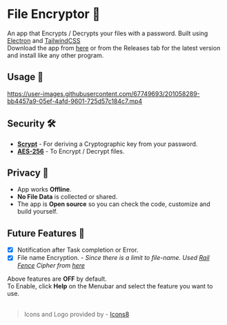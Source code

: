 # File Encryptor 🔐
An app that Encrypts / Decrypts your files with a password. Built using [Electron](https://www.electronjs.org) and [TailwindCSS](https://tailwindcss.com)<br>
Download the app from [here](https://github.com/abhishake21/File-encryptor/releases/download/v1.0.1/File.Encryptor.Setup.1.0.1.exe) or from the Releases tab for the latest version and install like any other program.

## Usage 🚀
https://user-images.githubusercontent.com/67749693/201058289-bb4457a9-05ef-4afd-9601-725d57c184c7.mp4

## Security 🛠
- [**Scrypt**](https://cryptobook.nakov.com/mac-and-key-derivation/scrypt) - For deriving a Cryptographic key from your password.
- [**AES-256**](https://cryptobook.nakov.com/symmetric-key-ciphers/aes-cipher-concepts) - To Encrypt / Decrypt files.

## Privacy 🙈
- App works **Offline**.
- **No File Data** is collected or shared.
- The app is **Open source** so you can check the code, customize and build yourself.

## Future Features 🔮
- [x] Notification after Task completion or Error.
- [x] File name Encryption. - *Since there is a limit to file-name. Used [Rail Fence](https://crypto.interactive-maths.com/rail-fence-cipher.html) Cipher from [here](https://github.com/carlz812/railFenceCipher)*

Above features are **OFF** by default.<br>
To Enable, click **Help** on the Menubar and select the feature you want to use.
<br><br>

> Icons and Logo provided by - [Icons8](https://icons8.com)
